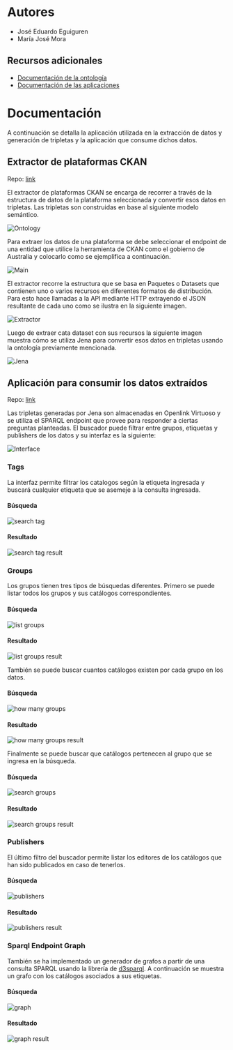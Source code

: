 # Autores
- José Eduardo Eguiguren
- María José Mora

## Recursos adicionales
- [Documentación de la ontología](https://docs.google.com/document/d/129HaaDdgW2cDp9TVqH5SjqOm659qxXWdqQS0zofXMMs/edit?usp=sharing)
- [Documentación de las aplicaciones](https://docs.google.com/document/d/15C89Cl23RUN7icIni0wJ4RGNWdTctrdTgvuX894wxOU/edit?usp=sharing)

# Documentación
A continuación se detalla la aplicación utilizada en la extracción de datos y generación de tripletas y la aplicación que consume dichos datos.

## Extractor de plataformas CKAN

Repo: [link](https://github.com/JamesJose7/gov-ld)

El extractor de plataformas CKAN se encarga de recorrer a través de la estructura de datos de la plataforma seleccionada y convertir esos datos en tripletas. Las tripletas son construidas en base al siguiente modelo semántico.

![Ontology](https://imgur.com/zq7sMoY.png)


Para extraer los datos de una plataforma se debe seleccionar el endpoint de una entidad que utilice la herramienta de CKAN como el gobierno de Australia y colocarlo como se ejemplifica a continuación. 

![Main](https://imgur.com/ZaKNEnW.png)

El extractor recorre la estructura que se basa en Paquetes o Datasets que contienen uno o varios recursos en diferentes formatos de distribución. Para esto hace llamadas a la API mediante HTTP extrayendo el JSON resultante de cada uno como se ilustra en la siguiente imagen.

![Extractor](https://imgur.com/o2ipEf9.png)

Luego de extraer cata dataset con sus recursos la siguiente imagen muestra cómo se utiliza Jena para convertir esos datos en tripletas usando la ontología previamente mencionada.

![Jena](https://imgur.com/BHZ6o2H.png)

## Aplicación para consumir los datos extraídos

Repo: [link](https://github.com/JamesJose7/gov-semantic-searcher)

Las tripletas generadas por Jena son almacenadas en Openlink Virtuoso y se utiliza el SPARQL endpoint que provee para responder a ciertas preguntas planteadas. El buscador puede filtrar entre grupos, etiquetas y publishers de los datos y su interfaz es la siguiente:

![Interface](https://imgur.com/ksb84W9.png)

### Tags
La interfaz permite filtrar los catalogos según la etiqueta ingresada y buscará cualquier etiqueta que se asemeje a la consulta ingresada.
#### Búsqueda
![search tag](https://imgur.com/oCefERB.png)
#### Resultado
![search tag result](https://imgur.com/v8At31f.png)

### Groups
Los grupos tienen tres tipos de búsquedas diferentes. Primero se puede listar todos los grupos y sus catálogos correspondientes.
#### Búsqueda
![list groups](https://imgur.com/W8xHBUm.png)
#### Resultado
![list groups result](https://imgur.com/XovyFak.png)

También se puede buscar cuantos catálogos existen por cada grupo en los datos.
#### Búsqueda
![how many groups](https://imgur.com/3Rd2E8o.png)
#### Resultado
![how many groups result](https://imgur.com/Is59rhZ.png)

Finalmente se puede buscar que catálogos pertenecen al grupo que se ingresa en la búsqueda.
#### Búsqueda
![search groups](https://imgur.com/rWetgNC.png)
#### Resultado
![search groups result](https://imgur.com/z02FDDv.png)

### Publishers
El último filtro del buscador permite listar los editores de los catálogos que han sido publicados en caso de tenerlos.
#### Búsqueda
![publishers](https://imgur.com/SDEtHvL.png)
#### Resultado
![publishers result](https://imgur.com/ngOH7Cm.png)

### Sparql Endpoint Graph
También se ha implementado un generador de grafos a partir de una consulta SPARQL usando la librería de [d3sparql](https://github.com/ktym/d3sparql). A continuación se muestra un grafo con los catálogos asociados a sus etiquetas.
#### Búsqueda
![graph](https://imgur.com/i3mltM3.png)
#### Resultado
![graph result](https://imgur.com/dUzpwgM.png)

